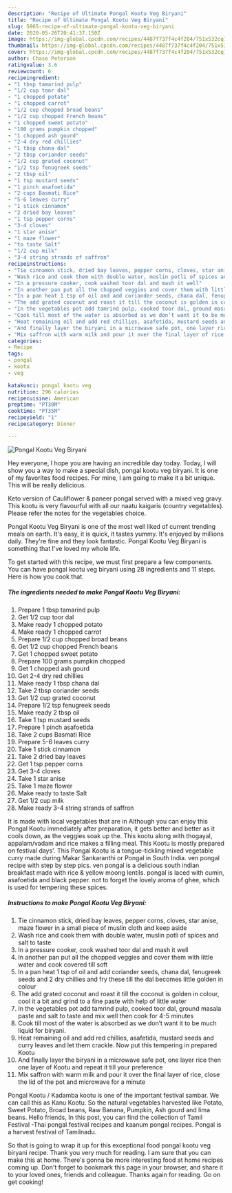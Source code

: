 ```yaml
---
description: "Recipe of Ultimate Pongal Kootu Veg Biryani"
title: "Recipe of Ultimate Pongal Kootu Veg Biryani"
slug: 5865-recipe-of-ultimate-pongal-kootu-veg-biryani
date: 2020-05-26T20:41:37.150Z
image: https://img-global.cpcdn.com/recipes/4487f737f4c4f204/751x532cq70/pongal-kootu-veg-biryani-recipe-main-photo.jpg
thumbnail: https://img-global.cpcdn.com/recipes/4487f737f4c4f204/751x532cq70/pongal-kootu-veg-biryani-recipe-main-photo.jpg
cover: https://img-global.cpcdn.com/recipes/4487f737f4c4f204/751x532cq70/pongal-kootu-veg-biryani-recipe-main-photo.jpg
author: Chase Peterson
ratingvalue: 3.6
reviewcount: 6
recipeingredient:
- "1 tbsp tamarind pulp"
- "1/2 cup toor dal"
- "1 chopped potato"
- "1 chopped carrot"
- "1/2 cup chopped broad beans"
- "1/2 cup chopped French beans"
- "1 chopped sweet potato"
- "100 grams pumpkin chopped"
- "1 chopped ash gourd"
- "2-4 dry red chillies"
- "1 tbsp chana dal"
- "2 tbsp coriander seeds"
- "1/2 cup grated coconut"
- "1/2 tsp fenugreek seeds"
- "2 tbsp oil"
- "1 tsp mustard seeds"
- "1 pinch asafoetida"
- "2 cups Basmati Rice"
- "5-6 leaves curry"
- "1 stick cinnamon"
- "2 dried bay leaves"
- "1 tsp pepper corns"
- "3-4 cloves"
- "1 star anise"
- "1 maze flower"
- "to taste Salt"
- "1/2 cup milk"
- "3-4 string strands of saffron"
recipeinstructions:
- "Tie cinnamon stick, dried bay leaves, pepper corns, cloves, star anise, maze flower in a small piece of muslin cloth and keep aside"
- "Wash rice and cook them with double water, muslin potli of spices and salt to taste"
- "In a pressure cooker, cook washed toor dal and mash it well"
- "In another pan put all the chopped veggies and cover them with little water and cook covered till soft"
- "In a pan heat 1 tsp of oil and add coriander seeds, chana dal, fenugreek seeds and 2 dry chillies and fry these till the dal becomes little golden in colour"
- "The add grated coconut and roast it till the coconut is golden in colour, cool it a bit and grind to a fine paste with help of little water"
- "In the vegetables pot add tamrind pulp, cooked toor dal, ground masala paste and salt to taste and mix well then cook for 4-5 minutes"
- "Cook till most of the water is absorbed as we don’t want it to be much liquid for biryani."
- "Heat remaining oil and add red chillies, asafetida, mustard seeds and curry leaves and let them crackle. Now put this tempering in prepared Kootu"
- "And finally layer the biryani in a microwave safe pot, one layer rice then one layer of Kootu and repeat it till your preference"
- "Mix saffron with warm milk and pour it over the final layer of rice, close the lid of the pot and microwave for a minute"
categories:
- Recipe
tags:
- pongal
- kootu
- veg

katakunci: pongal kootu veg 
nutrition: 296 calories
recipecuisine: American
preptime: "PT30M"
cooktime: "PT35M"
recipeyield: "1"
recipecategory: Dinner

---
```



![Pongal Kootu Veg Biryani](https://img-global.cpcdn.com/recipes/4487f737f4c4f204/751x532cq70/pongal-kootu-veg-biryani-recipe-main-photo.jpg)

Hey everyone, I hope you are having an incredible day today. Today, I will show you a way to make a special dish, pongal kootu veg biryani. It is one of my favorites food recipes. For mine, I am going to make it a bit unique. This will be really delicious.

Keto version of Cauliflower &amp; paneer pongal served with a mixed veg gravy. This kootu is very flavourful with all our naatu kaigaris (country vegetables). Please refer the notes for the vegetables choice.

Pongal Kootu Veg Biryani is one of the most well liked of current trending meals on earth. It's easy, it is quick, it tastes yummy. It's enjoyed by millions daily. They're fine and they look fantastic. Pongal Kootu Veg Biryani is something that I've loved my whole life.


To get started with this recipe, we must first prepare a few components. You can have pongal kootu veg biryani using 28 ingredients and 11 steps. Here is how you cook that.

<!--inarticleads1-->

##### The ingredients needed to make Pongal Kootu Veg Biryani:

1. Prepare 1 tbsp tamarind pulp
1. Get 1/2 cup toor dal
1. Make ready 1 chopped potato
1. Make ready 1 chopped carrot
1. Prepare 1/2 cup chopped broad beans
1. Get 1/2 cup chopped French beans
1. Get 1 chopped sweet potato
1. Prepare 100 grams pumpkin chopped
1. Get 1 chopped ash gourd
1. Get 2-4 dry red chillies
1. Make ready 1 tbsp chana dal
1. Take 2 tbsp coriander seeds
1. Get 1/2 cup grated coconut
1. Prepare 1/2 tsp fenugreek seeds
1. Make ready 2 tbsp oil
1. Take 1 tsp mustard seeds
1. Prepare 1 pinch asafoetida
1. Take 2 cups Basmati Rice
1. Prepare 5-6 leaves curry
1. Take 1 stick cinnamon
1. Take 2 dried bay leaves
1. Get 1 tsp pepper corns
1. Get 3-4 cloves
1. Take 1 star anise
1. Take 1 maze flower
1. Make ready to taste Salt
1. Get 1/2 cup milk
1. Make ready 3-4 string strands of saffron


It is made with local vegetables that are in Although you can enjoy this Pongal Kootu immediately after preparation, it gets better and better as it cools down, as the veggies soak up the. This kootu along with thogayal, appalam/vadam and rice makes a filling meal. This Kootu is mostly prepared on festival days&#39;. This Pongal Kootu is a tongue-tickling mixed vegetable curry made during Makar Sankaranthi or Pongal in South India. ven pongal recipe with step by step pics. ven pongal is a delicious south indian breakfast made with rice &amp; yellow moong lentils. pongal is laced with cumin, asafoetida and black pepper. not to forget the lovely aroma of ghee, which is used for tempering these spices. 

<!--inarticleads2-->

##### Instructions to make Pongal Kootu Veg Biryani:

1. Tie cinnamon stick, dried bay leaves, pepper corns, cloves, star anise, maze flower in a small piece of muslin cloth and keep aside
1. Wash rice and cook them with double water, muslin potli of spices and salt to taste
1. In a pressure cooker, cook washed toor dal and mash it well
1. In another pan put all the chopped veggies and cover them with little water and cook covered till soft
1. In a pan heat 1 tsp of oil and add coriander seeds, chana dal, fenugreek seeds and 2 dry chillies and fry these till the dal becomes little golden in colour
1. The add grated coconut and roast it till the coconut is golden in colour, cool it a bit and grind to a fine paste with help of little water
1. In the vegetables pot add tamrind pulp, cooked toor dal, ground masala paste and salt to taste and mix well then cook for 4-5 minutes
1. Cook till most of the water is absorbed as we don’t want it to be much liquid for biryani.
1. Heat remaining oil and add red chillies, asafetida, mustard seeds and curry leaves and let them crackle. Now put this tempering in prepared Kootu
1. And finally layer the biryani in a microwave safe pot, one layer rice then one layer of Kootu and repeat it till your preference
1. Mix saffron with warm milk and pour it over the final layer of rice, close the lid of the pot and microwave for a minute


Pongal Kootu / Kadamba kootu is one of the important festival sambar. We can call this as Kanu Kootu. So the natural vegetables harvested like Potato, Sweet Potato, Broad beans, Raw Banana, Pumpkin, Ash gourd and lima beans. Hello friends, In this post, you can find the collection of Tamil Festival -Thai pongal festival recipes and kaanum pongal recipes. Pongal is a harvest festival of Tamilnadu. 

So that is going to wrap it up for this exceptional food pongal kootu veg biryani recipe. Thank you very much for reading. I am sure that you can make this at home. There's gonna be more interesting food at home recipes coming up. Don't forget to bookmark this page in your browser, and share it to your loved ones, friends and colleague. Thanks again for reading. Go on get cooking!
